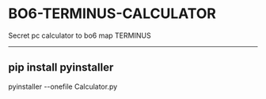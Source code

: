 # BO6-TERMINUS-CALCULATOR
Secret pc calculator to bo6 map TERMINUS

-----------------------
pip install pyinstaller
-----------------------
pyinstaller --onefile Calculator.py
